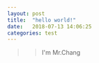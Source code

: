```yaml
---
layout: post
title:  "hello world!"
date:   2018-07-13 14:06:25
categories: test
---
```




>> I'm Mr.Chang
